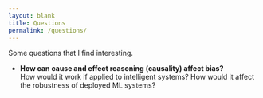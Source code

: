 ```yaml
---
layout: blank
title: Questions
permalink: /questions/
---
```


Some questions that I find interesting. 

+ **How can cause and effect reasoning (causality) affect bias?** <br/>
  How would it work if applied to intelligent systems? How would it affect the robustness of deployed ML systems?
